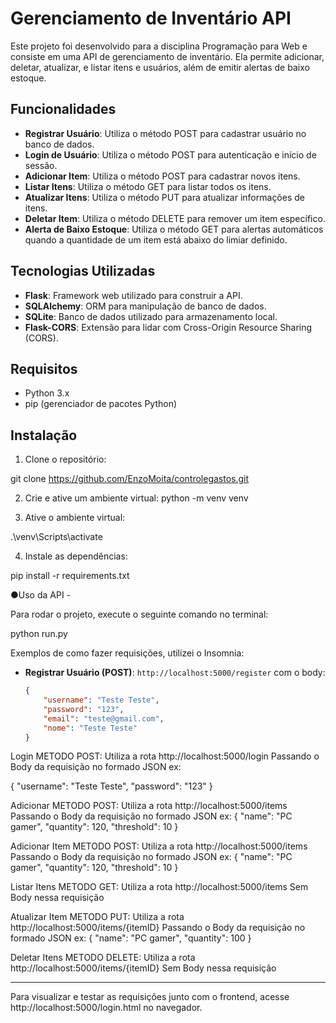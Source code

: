 # Gerenciamento de Inventário API

Este projeto foi desenvolvido para a disciplina Programação para Web e consiste em uma API de gerenciamento de inventário. Ela permite adicionar, deletar, atualizar, e listar itens e usuários, além de emitir alertas de baixo estoque.

## Funcionalidades
- **Registrar Usuário**: Utiliza o método POST para cadastrar usuário no banco de dados.
- **Login de Usuário**: Utiliza o método POST para autenticação e início de sessão.
- **Adicionar Item**: Utiliza o método POST para cadastrar novos itens.
- **Listar Itens**: Utiliza o método GET para listar todos os itens.
- **Atualizar Itens**: Utiliza o método PUT para atualizar informações de itens.
- **Deletar Item**: Utiliza o método DELETE para remover um item específico.
- **Alerta de Baixo Estoque**: Utiliza o método GET para alertas automáticos quando a quantidade de um item está abaixo do limiar definido.

## Tecnologias Utilizadas
- **Flask**: Framework web utilizado para construir a API.
- **SQLAlchemy**: ORM para manipulação de banco de dados.
- **SQLite**: Banco de dados utilizado para armazenamento local.
- **Flask-CORS**: Extensão para lidar com Cross-Origin Resource Sharing (CORS).

## Requisitos
- Python 3.x
- pip (gerenciador de pacotes Python)

## Instalação
1. Clone o repositório:

git clone https://github.com/EnzoMoita/controlegastos.git

2. Crie e ative um ambiente virtual:
python -m venv venv


3. Ative o ambiente virtual:

.\venv\Scripts\activate

4. Instale as dependências:

pip install -r requirements.txt



●Uso da API - 

Para rodar o projeto, execute o seguinte comando no terminal:

python run.py

Exemplos de como fazer requisições, utilizei o Insomnia:
- **Registrar Usuário (POST)**: `http://localhost:5000/register` com o body:
  ```json
  {
      "username": "Teste Teste",
      "password": "123",
      "email": "teste@gmail.com",
      "nome": "Teste Teste"
  }


Login METODO POST:
Utiliza a rota http://localhost:5000/login
Passando o Body da requisição no formado JSON ex:

{
    "username": "Teste Teste",
    "password": "123"
}


Adicionar  METODO POST:
Utiliza a rota http://localhost:5000/items
Passando o Body da requisição no formado JSON ex:
{
  "name": "PC gamer",
  "quantity": 120,
  "threshold": 10
}

Adicionar Item METODO POST:
Utiliza a rota http://localhost:5000/items
Passando o Body da requisição no formado JSON ex:
{
  "name": "PC gamer",
  "quantity": 120,
  "threshold": 10
}

Listar Itens METODO GET:
Utiliza a rota http://localhost:5000/items
Sem Body nessa requisição

Atualizar Item METODO PUT:
Utiliza a rota http://localhost:5000/items/{itemID}
Passando o Body da requisição no formado JSON ex:
{
  "name": "PC gamer",
  "quantity": 100
}

Deletar Itens METODO DELETE:
Utiliza a rota http://localhost:5000/items/{itemID}
Sem Body nessa requisição

-----------------------------------------------------
Para visualizar e testar as requisições junto com o frontend, acesse http://localhost:5000/login.html no navegador.